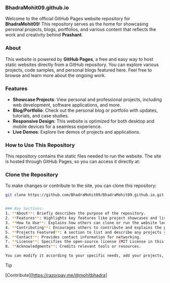 ### BhadraMohit09.github.io

Welcome to the official GitHub Pages website repository for **BhadraMohit09**! This repository serves as the home for showcasing personal projects, blogs, portfolios, and various content that reflects the work and creativity behind **Prashant**.

### About

This website is powered by **GitHub Pages**, a free and easy way to host static websites directly from a GitHub repository. You can explore various projects, code samples, and personal blogs featured here. Feel free to browse and learn more about the ongoing work.

### Features

- **Showcase Projects**: View personal and professional projects, including web development, software applications, and more.
- **Blog/Portfolio**: Check out the personal blog or portfolio with updates, tutorials, and case studies.
- **Responsive Design**: This website is optimized for both desktop and mobile devices for a seamless experience.
- **Live Demos**: Explore live demos of projects and applications.

### How to Use This Repository

This repository contains the static files needed to run the website. The site is hosted through GitHub Pages, so you can access it directly at:

### Clone the Repository

To make changes or contribute to the site, you can clone this repository:

```bash
git clone https://github.com/BhadraMohit09/BhadraMohit09.github.io.git


### Key Sections:
1. **About**: Briefly describes the purpose of the repository.
2. **Features**: Highlights key features like project showcases and live demos.
3. **How to Use**: Explains how others can clone or run the website locally.
4. **Contributing**: Encourages others to contribute and explains the process.
5. **Projects Featured**: A section to list and describe any projects you’re showcasing.
6. **Contact**: Provides contact information for networking.
7. **License**: Specifies the open-source license (MIT License in this case).
8. **Acknowledgments**: Credits relevant tools or resources.

You can modify it according to your specific needs, add your projects, or further personalize the content. Let me know if you need any adjustments!

```

> [!TIP]
> [Contribute][https://razorpay.me/@mohitbhadra]



